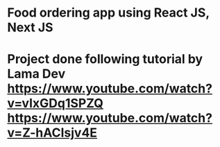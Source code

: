 # Food ordering app using React JS, Next JS

# Project done following tutorial by Lama Dev https://www.youtube.com/watch?v=vIxGDq1SPZQ https://www.youtube.com/watch?v=Z-hACIsjv4E
